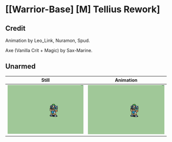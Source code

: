 # [\[Warrior-Base\] \[M\] Tellius Rework]

## Credit

Animation by Leo_Link, Nuramon, Spud.

Axe (Vanilla Crit + Magic) by Sax-Marine.
	
## Unarmed

| Still | Animation |
| :---: | :-------: |
| ![Unarmed still](./Unarmed_000.png) | ![Unarmed animation](./Unarmed.gif) |
